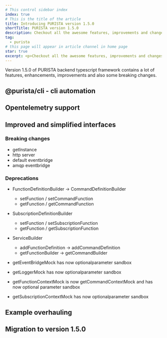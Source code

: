 ```yaml
---
# This control sidebar index
index: true
# This is the title of the article
title: Introducing PURISTA version 1.5.0
shortTitle: PURISTA version 1.5.0
description: Checkout all the awesome features, improvements and changes in PURISTA v1.5.0 typescript framework.
tag:
  - purista
# this page will appear in article channel in home page
star: true
excerpt: <p>Checkout all the awesome features, improvements and changes in PURISTA v1.5.0 typescript framework.</p>
---
```


Version 1.5.0 of PURISTA backend typescript framework contains a lot of features, enhancements, improvements and also some breaking changes.  

<!-- more -->

## @purista/cli - cli automation

## Opentelemetry support

## Improved and simplified interfaces

### Breaking changes

- getInstance
- http server
- default eventbridge
- amqp eventbridge

### Deprecations

- FunctionDefinitionBuilder -> CommandDefinitionBuilder
  - setFunction / setCommandFunction
  - getFunction / getCommandFunction
- SubscriptionDefinitionBuilder
  - setFunction / setSubscriptionFunction
  - getFunction / getSubscriptionFunction
- ServiceBuilder
  - addFunctionDefinition -> addCommandDefinition
  - getFunctionBuilder -> getCommandBuilder

- getEventBridgeMock has now optionalparameter sandbox
- getLoggerMock has now optionalparameter sandbox
- getFunctionContextMock is now getCommandContextMock and has now optional parameter sandbox
- getSubscriptionContextMock has now optionalparameter sandbox

## Example overhauling

## Migration to version 1.5.0


